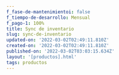```yaml
---
f_fase-de-mantenimientoi: false
f_tiempo-de-desarrollo: Mensual
f_pago-1: 100%
title: Sync de inventario
slug: sync-de-inventario
updated-on: '2022-03-02T02:49:11.810Z'
created-on: '2022-03-02T02:49:11.810Z'
published-on: '2022-03-02T03:03:15.634Z'
layout: '[productos].html'
tags: productos
---
```



